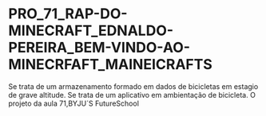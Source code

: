 # PRO_71_RAP-DO-MINECRAFT_EDNALDO-PEREIRA_BEM-VINDO-AO-MINECRFAFT_MAINEICRAFTS
Se trata de um armazenamento formado em dados de bicicletas em estagio de grave altitude. Se trata de um aplicativo em ambientação de bicicleta. O projeto da aula 71,BYJU´S FutureSchool
